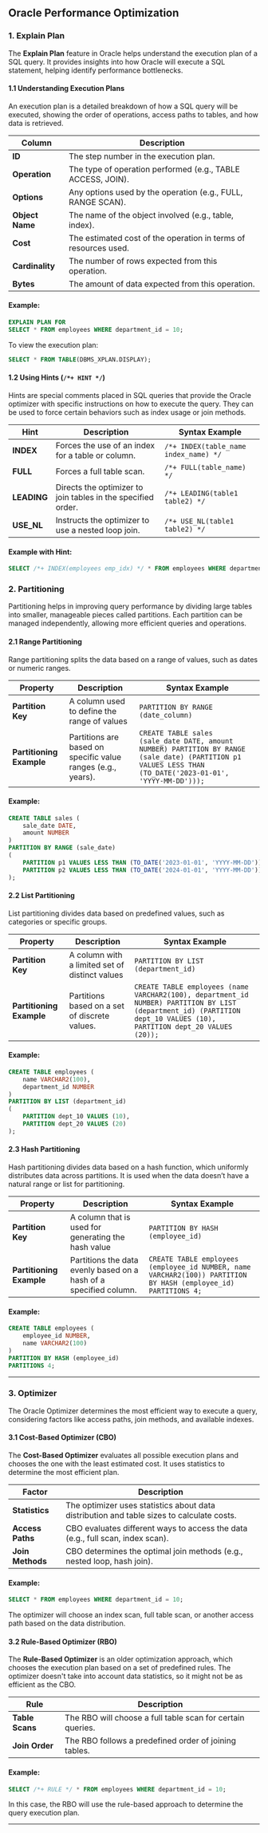 ## Oracle Performance Optimization

### 1. **Explain Plan**

The **Explain Plan** feature in Oracle helps understand the execution plan of a SQL query. It provides insights into how Oracle will execute a SQL statement, helping identify performance bottlenecks.

#### 1.1 **Understanding Execution Plans**
An execution plan is a detailed breakdown of how a SQL query will be executed, showing the order of operations, access paths to tables, and how data is retrieved.

| **Column**             | **Description**                                                |
|------------------------|----------------------------------------------------------------|
| **ID**                 | The step number in the execution plan.                        |
| **Operation**          | The type of operation performed (e.g., TABLE ACCESS, JOIN).    |
| **Options**            | Any options used by the operation (e.g., FULL, RANGE SCAN).    |
| **Object Name**        | The name of the object involved (e.g., table, index).          |
| **Cost**               | The estimated cost of the operation in terms of resources used.|
| **Cardinality**        | The number of rows expected from this operation.               |
| **Bytes**              | The amount of data expected from this operation.               |

#### Example:
```sql
EXPLAIN PLAN FOR
SELECT * FROM employees WHERE department_id = 10;
```

To view the execution plan:
```sql
SELECT * FROM TABLE(DBMS_XPLAN.DISPLAY);
```

#### 1.2 **Using Hints (`/*+ HINT */`)**
Hints are special comments placed in SQL queries that provide the Oracle optimizer with specific instructions on how to execute the query. They can be used to force certain behaviors such as index usage or join methods.

| **Hint**               | **Description**                                                | **Syntax Example**                                             |
|------------------------|----------------------------------------------------------------|---------------------------------------------------------------|
| **INDEX**              | Forces the use of an index for a table or column.              | `/*+ INDEX(table_name index_name) */`                          |
| **FULL**               | Forces a full table scan.                                      | `/*+ FULL(table_name) */`                                      |
| **LEADING**            | Directs the optimizer to join tables in the specified order.   | `/*+ LEADING(table1 table2) */`                                |
| **USE_NL**             | Instructs the optimizer to use a nested loop join.             | `/*+ USE_NL(table1 table2) */`                                  |

#### Example with Hint:
```sql
SELECT /*+ INDEX(employees emp_idx) */ * FROM employees WHERE department_id = 10;
```

### 2. **Partitioning**

Partitioning helps in improving query performance by dividing large tables into smaller, manageable pieces called partitions. Each partition can be managed independently, allowing more efficient queries and operations.

#### 2.1 **Range Partitioning**
Range partitioning splits the data based on a range of values, such as dates or numeric ranges.

| **Property**            | **Description**                                                | **Syntax Example**                                             |
|-------------------------|----------------------------------------------------------------|---------------------------------------------------------------|
| **Partition Key**        | A column used to define the range of values                    | `PARTITION BY RANGE (date_column)`                             |
| **Partitioning Example** | Partitions are based on specific value ranges (e.g., years).   | `CREATE TABLE sales (sale_date DATE, amount NUMBER) PARTITION BY RANGE (sale_date) (PARTITION p1 VALUES LESS THAN (TO_DATE('2023-01-01', 'YYYY-MM-DD')));` |

#### Example:
```sql
CREATE TABLE sales (
    sale_date DATE,
    amount NUMBER
)
PARTITION BY RANGE (sale_date)
(
    PARTITION p1 VALUES LESS THAN (TO_DATE('2023-01-01', 'YYYY-MM-DD')),
    PARTITION p2 VALUES LESS THAN (TO_DATE('2024-01-01', 'YYYY-MM-DD'))
);
```

#### 2.2 **List Partitioning**
List partitioning divides data based on predefined values, such as categories or specific groups.

| **Property**            | **Description**                                                | **Syntax Example**                                             |
|-------------------------|----------------------------------------------------------------|---------------------------------------------------------------|
| **Partition Key**        | A column with a limited set of distinct values                 | `PARTITION BY LIST (department_id)`                           |
| **Partitioning Example** | Partitions based on a set of discrete values.                  | `CREATE TABLE employees (name VARCHAR2(100), department_id NUMBER) PARTITION BY LIST (department_id) (PARTITION dept_10 VALUES (10), PARTITION dept_20 VALUES (20));` |

#### Example:
```sql
CREATE TABLE employees (
    name VARCHAR2(100),
    department_id NUMBER
)
PARTITION BY LIST (department_id)
(
    PARTITION dept_10 VALUES (10),
    PARTITION dept_20 VALUES (20)
);
```

#### 2.3 **Hash Partitioning**
Hash partitioning divides data based on a hash function, which uniformly distributes data across partitions. It is used when the data doesn’t have a natural range or list for partitioning.

| **Property**            | **Description**                                                | **Syntax Example**                                             |
|-------------------------|----------------------------------------------------------------|---------------------------------------------------------------|
| **Partition Key**        | A column that is used for generating the hash value            | `PARTITION BY HASH (employee_id)`                              |
| **Partitioning Example** | Partitions the data evenly based on a hash of a specified column. | `CREATE TABLE employees (employee_id NUMBER, name VARCHAR2(100)) PARTITION BY HASH (employee_id) PARTITIONS 4;` |

#### Example:
```sql
CREATE TABLE employees (
    employee_id NUMBER,
    name VARCHAR2(100)
)
PARTITION BY HASH (employee_id)
PARTITIONS 4;
```

---

### 3. **Optimizer**

The Oracle Optimizer determines the most efficient way to execute a query, considering factors like access paths, join methods, and available indexes.

#### 3.1 **Cost-Based Optimizer (CBO)**
The **Cost-Based Optimizer** evaluates all possible execution plans and chooses the one with the least estimated cost. It uses statistics to determine the most efficient plan.

| **Factor**              | **Description**                                                |
|-------------------------|----------------------------------------------------------------|
| **Statistics**           | The optimizer uses statistics about data distribution and table sizes to calculate costs. |
| **Access Paths**         | CBO evaluates different ways to access the data (e.g., full scan, index scan). |
| **Join Methods**         | CBO determines the optimal join methods (e.g., nested loop, hash join). |

#### Example:
```sql
SELECT * FROM employees WHERE department_id = 10;
```
The optimizer will choose an index scan, full table scan, or another access path based on the data distribution.

#### 3.2 **Rule-Based Optimizer (RBO)**
The **Rule-Based Optimizer** is an older optimization approach, which chooses the execution plan based on a set of predefined rules. The optimizer doesn't take into account data statistics, so it might not be as efficient as the CBO.

| **Rule**                | **Description**                                                |
|-------------------------|----------------------------------------------------------------|
| **Table Scans**          | The RBO will choose a full table scan for certain queries.     |
| **Join Order**           | The RBO follows a predefined order of joining tables.          |

#### Example:
```sql
SELECT /*+ RULE */ * FROM employees WHERE department_id = 10;
```
In this case, the RBO will use the rule-based approach to determine the query execution plan.

---
